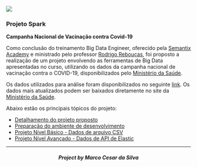 <p align="left"><img src=https://spark.apache.org/docs/latest/img/spark-logo-hd.png)></p>

### **Projeto Spark**

**Campanha Nacional de Vacinação contra Covid-19**

Como conclusão do treinamento Big Data Engineer, oferecido pela [Semantix Academy](https://academy.semantix.com.br/) e ministrado pelo professor [Rodrigo Rebouças]( https://github.com/rodrigo-reboucas), foi proposto a realização de um projeto envolvendo as ferramentas de Big Data apresentadas no curso, utilizando os dados da campanha nacional de vacinação contra o COVID-19, disponibilizados pelo [Ministério da Saúde](https://covid.saude.gov.br/).

Os dados utilizados para análise foram disponibilizados no seguinte [link](https://github.com/marcocesardasilva/spark_vaccination_covid19/blob/main/data/HIST_PAINEL_COVIDBR_15jun2022.rar). Os dados mais atualizados podem ser baixados diretamente no site da [Ministério da Saúde](https://covid.saude.gov.br/).

Abaixo estão os principais tópicos do projeto:

 - [Detalhamento do projeto proposto](https://github.com/marcocesardasilva/spark_vaccination_covid19/blob/main/projeto_final_spark.pdf)
 - [Preparação do ambiente de desenvolvimento](https://github.com/marcocesardasilva/spark_vaccination_covid19/blob/main/ambiente_de_desenvolvimento.md)
 - [Projeto Nível Básico - Dados de arquivo CSV](https://github.com/marcocesardasilva/spark_vaccination_covid19)
 - [Projeto Nível Avançado - Dados de API de Elastic](https://github.com/marcocesardasilva/spark_vaccination_covid19)

------------
<h5 align="center"> Project by Marco Cesar da Silva
</h5>
